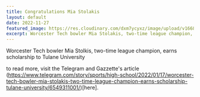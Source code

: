 ```yaml
---
title: Congratulations Mia Stolakis
layout: default
date: 2022-11-27
featured_image: https://res.cloudinary.com/dxm7ycyxz/image/upload/v1668016841/2022/03/mia-233x300_inj0ka.jpg
excerpt: Worcester Tech bowler Mia Stolakis, two-time league champion, earns scholarship to Tulane University.
---
```


Worcester Tech bowler Mia Stolkis, two-time league champion, earns scholarship to Tulane University

to read more, visit the Telegram and Gazzette's article (https://www.telegram.com/story/sports/high-school/2022/01/17/worcester-tech-bowler-mia-stolakis-two-time-league-champion-earns-scholarship-tulane-university/6549311001/)[here].
